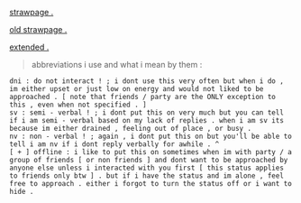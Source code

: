[ strawpage . ](https://gr1ff.straw.page)

[ old strawpage . ](https://introsighhh.straw.page)

 [ extended . ](https://rentry.co/slendercore)







>abbreviations i use and what i mean by them :
```
dni : do not interact ! ; i dont use this very often but when i do , im either upset or just low on energy and would not liked to be approached . [ note that friends / party are the ONLY exception to this , even when not specified . ]
sv : semi - verbal ! ; i dont put this on very much but you can tell if i am semi - verbal based on my lack of replies . when i am sv its because im either drained , feeling out of place , or busy .
nv : non - verbal ! ; again , i dont put this on but you'll be able to tell i am nv if i dont reply verbally for awhile . ^
[ + ] offline : i like to put this on sometimes when im with party / a group of friends [ or non friends ] and dont want to be approached by anyone else unless i interacted with you first [ this status applies to friends only btw ] . but if i have the status and im alone , feel free to approach . either i forgot to turn the status off or i want to hide .  

```
